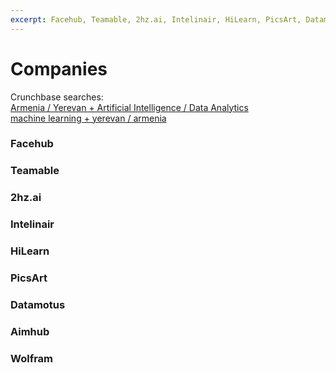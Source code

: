 ```yaml
---
excerpt: Facehub, Teamable, 2hz.ai, Intelinair, HiLearn, PicsArt, Datamotus, Aimhub, Wolfram
---
```


# Companies

Crunchbase searches:  
[Armenia / Yerevan + Artificial Intelligence / Data Analytics](https://www.crunchbase.com/search/principals/c8c7a1b2c04a23a1d3bb6ad65222bc2f026889fd)  
[machine learning + yerevan / armenia](https://www.crunchbase.com/search/principals/529fe8082e93fe2d0fbc1461c77b52c377da61f0)

### Facehub

### Teamable

### 2hz.ai

### Intelinair

### HiLearn

### PicsArt

### Datamotus

### Aimhub

### Wolfram


